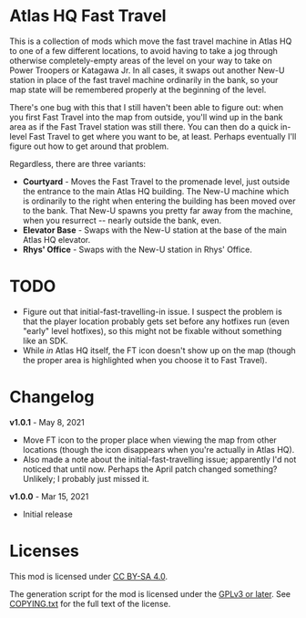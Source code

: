 Atlas HQ Fast Travel
====================

This is a collection of mods which move the fast travel machine in Atlas HQ
to one of a few different locations, to avoid having to take a jog through
otherwise completely-empty areas of the level on your way to take on Power
Troopers or Katagawa Jr.  In all cases, it swaps out another New-U station
in place of the fast travel machine ordinarily in the bank, so your map
state will be remembered properly at the beginning of the level.

There's one bug with this that I still haven't been able to figure out: when
you first Fast Travel into the map from outside, you'll wind up in the
bank area as if the Fast Travel station was still there.  You can then do
a quick in-level Fast Travel to get where you want to be, at least.  Perhaps
eventually I'll figure out how to get around that problem.

Regardless, there are three variants:

* **Courtyard** - Moves the Fast Travel to the promenade level, just
  outside the entrance to the main Atlas HQ building.  The New-U machine
  which is ordinarily to the right when entering the building has been
  moved over to the bank.  That New-U spawns you pretty far away from the
  machine, when you resurrect -- nearly outside the bank, even.
* **Elevator Base** - Swaps with the New-U station at the base of the
  main Atlas HQ elevator.
* **Rhys' Office** - Swaps with the New-U station in Rhys' Office.

TODO
====

* Figure out that initial-fast-travelling-in issue.  I suspect the problem is
  that the player location probably gets set before any hotfixes run (even
  "early" level hotfixes), so this might not be fixable without something like
  an SDK.
* While *in* Atlas HQ itself, the FT icon doesn't show up on the map (though
  the proper area is highlighted when you choose it to Fast Travel).

Changelog
=========

**v1.0.1** - May 8, 2021
 * Move FT icon to the proper place when viewing the map from other
   locations (though the icon disappears when you're actually in Atlas
   HQ).
 * Also made a note about the initial-fast-travelling issue; apparently
   I'd not noticed that until now.  Perhaps the April patch changed
   something?  Unlikely; I probably just missed it.

**v1.0.0** - Mar 15, 2021
 * Initial release
 
Licenses
========

This mod is licensed under [CC BY-SA 4.0](https://creativecommons.org/licenses/by-sa/4.0/).

The generation script for the mod is licensed under the
[GPLv3 or later](https://www.gnu.org/licenses/quick-guide-gplv3.html).
See [COPYING.txt](../../COPYING.txt) for the full text of the license.

